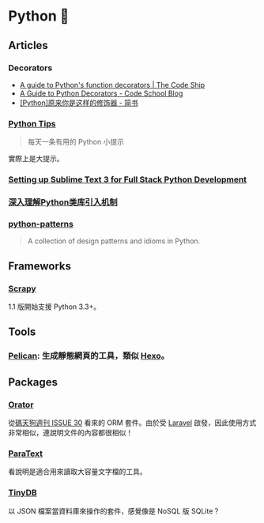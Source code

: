 # Python 🐍

## Articles


### Decorators

* [A guide to Python's function decorators | The Code Ship](http://thecodeship.com/patterns/guide-to-python-function-decorators/)
* [A Guide to Python Decorators - Code School Blog](https://www.codeschool.com/blog/2016/05/12/a-guide-to-python-decorators/)
* [[Python]原来你是这样的修饰器 - 简书](http://www.jianshu.com/p/98ca249b1326)

### [Python Tips](http://tips.pyhub.cc/)

> 每天一条有用的 Python 小提示

實際上是大提示。

### [Setting up Sublime Text 3 for Full Stack Python Development](https://realpython.com/blog/python/setting-up-sublime-text-3-for-full-stack-python-development/)

### [深入理解Python类库引入机制](https://github.com/Liuchang0812/slides/blob/master/pycon2015cn/README.md)

### [python-patterns](https://github.com/faif/python-patterns)

> A collection of design patterns and idioms in Python.

## Frameworks

### [Scrapy](http://scrapy.org/)

1.1 版開始支援 Python 3.3+。

## Tools

### [Pelican](http://docs.getpelican.com/): 生成靜態網頁的工具，類似 [Hexo](https://hexo.io/)。

## Packages

### [Orator](https://orator-orm.com/)

從[碼天狗週刊 ISSUE 30](http://weekly.codetengu.com/issues/30#start) 看來的 ORM 套件。由於受 [Laravel](https://laravel.com/) 啟發，因此使用方式非常相似，連說明文件的內容都很相似！

### [ParaText](https://github.com/wiseio/paratext)

看說明是適合用來讀取大容量文字檔的工具。

### [TinyDB](https://tinydb.readthedocs.org/)

以 JSON 檔案當資料庫來操作的套件，感覺像是 NoSQL 版 SQLite？
